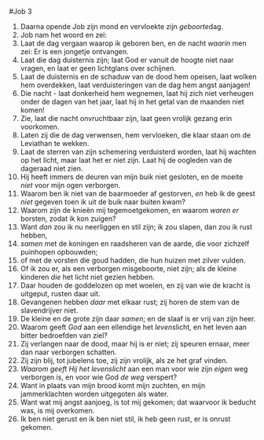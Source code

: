 #Job 3
1. Daarna opende Job zijn mond en vervloekte zijn *geboorte*dag.
2. Job nam het woord en zei: 
3. Laat de dag vergaan waarop ik geboren ben, en de nacht *waarin* men zei: Er is een jongetje ontvangen. 
4. Laat die dag duisternis zijn; laat God er vanuit de hoogte niet naar vragen, en laat er geen lichtglans over schijnen. 
5. Laat de duisternis en de schaduw van de dood hem opeisen, laat wolken hem overdekken, laat verduisteringen van de dag hem angst aanjagen! 
6. Die nacht - laat donkerheid hem wegnemen, laat hij zich niet verheugen onder de dagen van het jaar, laat hij in het getal van de maanden niet komen! 
7. Zie, laat die nacht onvruchtbaar zijn, laat geen vrolijk gezang erin voorkomen. 
8. Laten zij die de dag verwensen, hem vervloeken, die klaar staan om de Leviathan te wekken. 
9. Laat de sterren van zijn schemering verduisterd worden, laat hij wachten op het licht, maar laat het er niet zijn. Laat hij de oogleden van de dageraad niet zien. 
10. Hij heeft immers de deuren van mijn buik niet gesloten, en de moeite *niet* voor mijn ogen verborgen. 
11. Waarom ben ik niet van de baarmoeder af gestorven, *en* heb ik de geest *niet* gegeven toen ik uit de buik naar buiten kwam? 
12. Waarom zijn de knieën mij tegemoetgekomen, en waarom *waren er* borsten, zodat ik kon zuigen? 
13. Want *dan* zou ik nu neerliggen en stil zijn; ik zou slapen, dan zou ik rust hebben, 
14. *samen* met de koningen en raadsheren van de aarde, die voor zichzelf puinhopen opbouwden;
15. of met de vorsten die goud hadden, die hun huizen met zilver vulden. 
16. Of ik zou er, als een verborgen misgeboorte, niet zijn; als de kleine kinderen *die* het licht niet gezien hebben. 
17. Daar houden de goddelozen op met woelen, en zij van wie de kracht is uitgeput, rusten daar uit. 
18. Gevangenen hebben *daar* met elkaar rust; zij horen de stem van de slavendrijver niet. 
19. De kleine en de grote zijn daar *samen*; en de slaaf is er vrij van zijn heer. 
20. Waarom geeft *God* aan een ellendige het *levens*licht, en het leven aan bitter bedroefden van ziel? 
21. Zij verlangen naar de dood, maar hij is er niet; zij speuren ernaar, meer dan naar verborgen schatten. 
22. Zij zijn blij, tot jubelens toe, zij zijn vrolijk, als ze het graf vinden. 
23. *Waarom geeft Hij het levenslicht* aan een man voor wie zijn *eigen* weg verborgen is, en voor wie God *de weg* verspert? 
24. Want in plaats van mijn brood komt mijn zuchten, en mijn jammerklachten worden uitgegoten als water. 
25. Want wat mij angst aanjoeg, is tot mij gekomen; dat waarvoor ik beducht was, is mij overkomen. 
26. Ik ben niet gerust en ik ben niet stil, ik heb geen rust, er is onrust gekomen.
